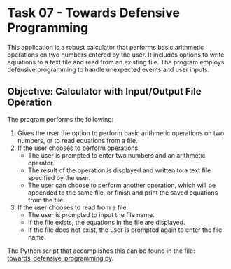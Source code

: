 # Task 07 - Towards Defensive Programming

This application is a robust calculator that performs basic arithmetic operations on two numbers entered by the user. It includes options to write equations to a text file and read from an existing file. The program employs defensive programming to handle unexpected events and user inputs.

## Objective: Calculator with Input/Output File Operation

The program performs the following:

1. Gives the user the option to perform basic arithmetic operations on two numbers, or to read equations from a file.
1. If the user chooses to perform operations:
    - The user is prompted to enter two numbers and an arithmetic operator.
    - The result of the operation is displayed and written to a text file specified by the user.
    - The user can choose to perform another operation, which will be appended to the same file, or finish and print the saved equations from the file.
1. If the user chooses to read from a file:
    - The user is prompted to input the file name.
    - If the file exists, the equations in the file are displayed.
    - If the file does not exist, the user is prompted again to enter the file name.

The Python script that accomplishes this can be found in the file: [towards_defensive_programming.py](https://github.com/G-o-r-a-n/Learning-Python/blob/main/Task%2007%20-%20Towards%20Defensive%20Programming/towards_defensive_programming.py).
